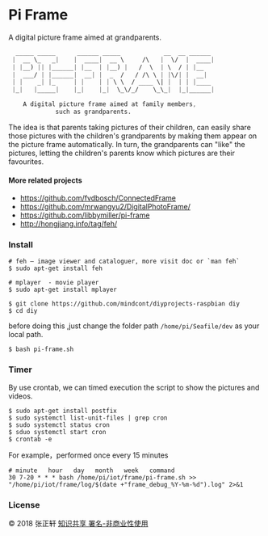 # Pi Frame

A digital picture frame aimed at grandparents.

```css
  _____ _____      ______ _____            __  __ ______
 |  __ \_   _|    |  ____|  __ \     /\   |  \/  |  ____|
 | |__) || |______| |__  | |__) |   /  \  | \  / | |__   
 |  ___/ | |______|  __| |  _  /   / /\ \ | |\/| |  __|  
 | |    _| |_     | |    | | \ \  / ____ \| |  | | |____
 |_|   |_____|    |_|    |_|  \_\/_/    \_\_|  |_|______|

    A digital picture frame aimed at family members,     
             such as grandparents.                       
```

The idea is that parents taking pictures of their children, can easily share those pictures with the children's grandparents by making them appear on the picture frame automatically. In turn, the grandparents can "like" the pictures, letting the children's parents know which pictures are their favourites.


#### More related projects

 * https://github.com/fvdbosch/ConnectedFrame
 * https://github.com/mrwangyu2/DigitalPhotoFrame/
 * https://github.com/libbymiller/pi-frame
 * http://hongjiang.info/tag/feh/

### Install

```
# feh — image viewer and cataloguer, more visit doc or `man feh`
$ sudo apt-get install feh

# mplayer  - movie player
$ sudo apt-get install mplayer

$ git clone https://github.com/mindcont/diyprojects-raspbian diy
$ cd diy
```
before doing this ,just change the folder path `/home/pi/Seafile/dev` as your local path.
```
$ bash pi-frame.sh
```

### Timer
By use crontab, we can timed execution the script to show the pictures and videos.
```
$ sudo apt-get install postfix
$ sudo systemctl list-unit-files | grep cron
$ sudo systemctl status cron
$ sduo systemctl start cron
$ crontab -e
```
For example，performed once every 15 minutes
```
# minute   hour   day   month   week   command
30 7-20 * * * bash /home/pi/iot/frame/pi-frame.sh >> "/home/pi/iot/frame/log/$(date +"frame_debug_%Y-%m-%d").log" 2>&1
```

### License
© 2018 张正轩 [知识共享 署名-非商业性使用](http://creativecommons.org/licenses/by-nc-sa/4.0/)
